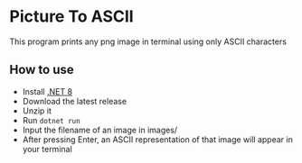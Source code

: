 # Picture To ASCII
This program prints any png image in terminal using only ASCII characters

## How to use
* Install [.NET 8](https://dotnet.microsoft.com/en-us/download/dotnet/8.0)
* Download the latest release
* Unzip it
* Run `dotnet run`
* Input the filename of an image in images/
* After pressing Enter, an ASCII representation of that image will appear in your terminal

